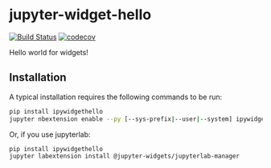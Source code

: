 
# jupyter-widget-hello

[![Build Status](https://travis-ci.org/vidartf/ipywidgethello.svg?branch=master)](https://travis-ci.org/vidartf/ipywidgethello)
[![codecov](https://codecov.io/gh/vidartf/ipywidgethello/branch/master/graph/badge.svg)](https://codecov.io/gh/vidartf/ipywidgethello)


Hello world for widgets!

## Installation

A typical installation requires the following commands to be run:

```bash
pip install ipywidgethello
jupyter nbextension enable --py [--sys-prefix|--user|--system] ipywidgethello
```

Or, if you use jupyterlab:

```bash
pip install ipywidgethello
jupyter labextension install @jupyter-widgets/jupyterlab-manager
```
